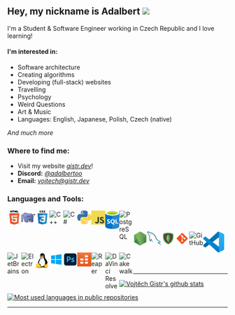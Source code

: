 ## Hey, my nickname is Adalbert <img src="https://media.giphy.com/media/hvRJCLFzcasrR4ia7z/giphy.gif" width="25px">

I'm a Student & Software Engineer working in Czech Republic and I love learning!

#### I'm interested in:
- Software architecture
- Creating algorithms
- Developing (full-stack) websites
- Travelling
- Psychology
- Weird Questions
- Art & Music
- Languages: English, Japanese, Polish, Czech (native)

_And much more_

### Where to find me:
- Visit my website <a href="https://gistr.dev/">*gistr.dev*</a>!
- **Discord:** <a href="https://discord.com/users/484448041609199620">*@adalbertoo*</a>
- **Email:** *vojtech@gistr.dev*

### Languages and Tools:

<img align="left" alt="HTML5" width="32px" src="https://raw.githubusercontent.com/github/explore/80688e429a7d4ef2fca1e82350fe8e3517d3494d/topics/html/html.png" />
<img align="left" alt="PHP" width="32px" src="./assets/php.png" />
<img align="left" alt="CSS3" width="32px" src="https://raw.githubusercontent.com/github/explore/80688e429a7d4ef2fca1e82350fe8e3517d3494d/topics/css/css.png" />
<img align="left" alt="C++" width="32px" src="https://raw.githubusercontent.com/isocpp/logos/master/cpp_logo.png" />
<img align="left" alt="C#" width="32px" src="https://github.com/vojtechgistr/vojtechgistr/assets/56306485/6a927a9a-ee85-493c-8763-2bb39962e629" />
<img align="left" alt="Python" width="32px" src="./assets/python.png" />
<img align="left" alt="JavaScript" width="32px" src="https://raw.githubusercontent.com/github/explore/80688e429a7d4ef2fca1e82350fe8e3517d3494d/topics/javascript/javascript.png" />
<img align="left" alt="SQL" width="32px" src="./assets/sql.png" />
<img align="left" alt="PostgreSQL" width="32px" src="https://github.com/vojtechgistr/vojtechgistr/assets/56306485/b4b609e7-552b-493e-ad52-7ece3ef2604c" />

<br /><br />

<img align="left" alt="Node.js" width="32px" src="https://raw.githubusercontent.com/github/explore/80688e429a7d4ef2fca1e82350fe8e3517d3494d/topics/nodejs/nodejs.png" />
<img align="left" alt="MySQL" width="32px" src="./assets/mysql.png" />
<img align="left" alt="MongoDB" width="32px" src="./assets/mongodb (2).png" />
<img align="left" alt="Git" width="32px" src="./assets/git (2).png" />
<img align="left" alt="GitHub" width="32px" src="https://cdn.icon-icons.com/icons2/2351/PNG/512/logo_github_icon_143196.png" />
<img align="left" alt="Visual Studio / Code" width="48px" src="https://raw.githubusercontent.com/github/explore/80688e429a7d4ef2fca1e82350fe8e3517d3494d/topics/visual-studio-code/visual-studio-code.png" />
<img align="left" alt="JetBrains" width="32px" src="https://resources.jetbrains.com/storage/products/company/brand/logos/jb_beam.png" />
<img align="left" alt="Electron" width="32px" src="https://upload.wikimedia.org/wikipedia/commons/9/91/Electron_Software_Framework_Logo.svg" />

<br /><br />

<img align="left" alt="Linux" width="32px" src="./assets/linux.png" />
<img align="left" alt="Windows" width="32px" src="./assets/windows.png" />
<img align="left" alt="Photoshop" width="32px" src="./assets/photoshop.png" />
<img align="left" alt="Cakewalk" width="32px" src="./assets/cakewalk.png" />
<img align="left" alt="Reaper" width="32px" src="https://github.com/vojtechgistr/vojtechgistr/assets/56306485/9599bdf4-10fe-418b-8ff7-9ac4a366fee6" />
<img align="left" alt="DaVinci Resolve" width="32px" src="https://upload.wikimedia.org/wikipedia/commons/thumb/9/90/DaVinci_Resolve_17_logo.svg/240px-DaVinci_Resolve_17_logo.svg.png" />
<img align="left" alt="Cakewalk" width="32px" src="https://user-images.githubusercontent.com/56306485/210176259-90379143-0171-4894-b0a7-43e1f615a99a.png" />

<br /><br />

---

[![Vojtěch Gistr's github stats](https://github-readme-stats.vercel.app/api?username=vojtechgistr&show_icons=true&theme=radical)](https://github.com/vojtechgistr?tab=repositories)
  
[![Most used languages in public repositories](https://github-readme-stats.vercel.app/api/top-langs/?username=vojtechgistr&theme=radical&layout=compact)](https://github.com/vojtechgistr?tab=repositories)
 
---
